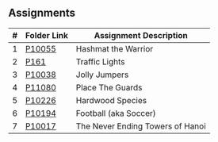 ##  Assignments

| # | Folder Link | Assignment Description |
| :-: | - | - |
| 1 | [P10055](./P10055)| Hashmat the Warrior |
|2|[P161](./P161)|Traffic Lights|
|3|[P10038](./P10038)|Jolly Jumpers|
|4|[P11080](./P11080)|Place The Guards|
|5|[P10226](./P10226)|Hardwood Species|
|6|[P10194](./P10194)|Football (aka Soccer)|
|7|[P10017](./P10017)|The Never Ending Towers of Hanoi|